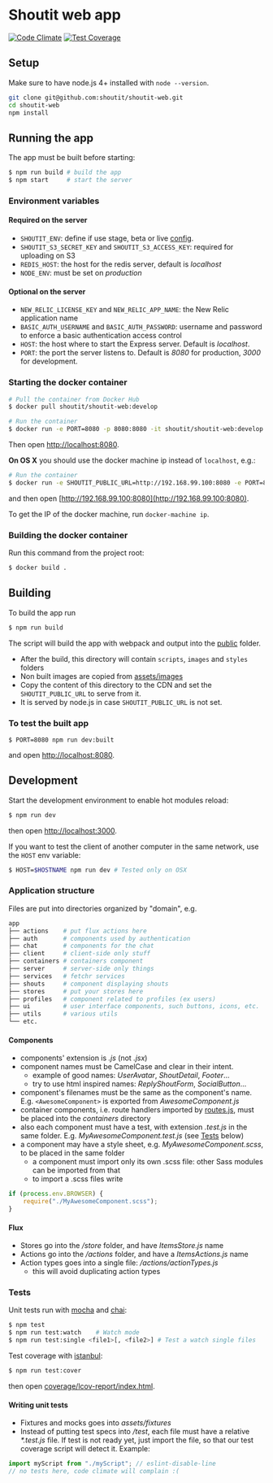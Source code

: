 # Shoutit web app

[![Code Climate](https://codeclimate.com/repos/56c5b6fcc2ad1f39dc002b07/badges/1b41af543e8e6c516c95/gpa.svg)](https://codeclimate.com/repos/56c5b6fcc2ad1f39dc002b07/feed) [![Test Coverage](https://codeclimate.com/repos/56c5b6fcc2ad1f39dc002b07/badges/1b41af543e8e6c516c95/coverage.svg)](https://codeclimate.com/repos/56c5b6fcc2ad1f39dc002b07/coverage)

## Setup

Make sure to have node.js 4+ installed with `node --version`.

```bash
git clone git@github.com:shoutit/shoutit-web.git
cd shoutit-web
npm install
```

## Running the app

The app must be built before starting:

```bash
$ npm run build # build the app
$ npm start     # start the server
```

### Environment variables

#### Required on the server

* `SHOUTIT_ENV`: define if use stage, beta or live [config](config).
* `SHOUTIT_S3_SECRET_KEY` and `SHOUTIT_S3_ACCESS_KEY`: required for uploading on S3
* `REDIS_HOST`: the host for the redis server, default is *localhost*
* `NODE_ENV`: must be set on *production*

#### Optional on the server

* `NEW_RELIC_LICENSE_KEY` and `NEW_RELIC_APP_NAME`: the New Relic application name
* `BASIC_AUTH_USERNAME` and `BASIC_AUTH_PASSWORD`: username and password to enforce a basic authentication access control
* `HOST`: the host where to start the Express server. Default is *localhost*.
* `PORT`: the port the server listens to. Default is *8080* for production, *3000* for development.

### Starting the docker container

```bash
# Pull the container from Docker Hub
$ docker pull shoutit/shoutit-web:develop

# Run the container
$ docker run -e PORT=8080 -p 8080:8080 -it shoutit/shoutit-web:develop
```

Then open [http://localhost:8080](http://localhost:8080).

**On OS X** you should use the docker machine ip instead of `localhost`, e.g.:

```bash
# Run the container
$ docker run -e SHOUTIT_PUBLIC_URL=http://192.168.99.100:8080 -e PORT=8080 -p 8080:8080 -it shoutit/shoutit-web:develop
```

and then open [http://192.168.99.100:8080](http://192.168.99.100:8080).

To get the IP of the docker machine, run `docker-machine ip`.

### Building the docker container

Run this command from the project root:

```bash
$ docker build .
```

## Building

To build the app run

```bash
$ npm run build
```

The script will build the app with webpack and output into the [public](public) folder.

* After the build, this directory will contain `scripts`, `images` and `styles` folders
* Non built images are copied from [assets/images](assets/images)
* Copy the content of this directory to the CDN and set the `SHOUTIT_PUBLIC_URL` to serve from it.
* It is served by node.js in case `SHOUTIT_PUBLIC_URL` is not set.

### To test the built app

```
$ PORT=8080 npm run dev:built
```

and open [http://localhost:8080](http://localhost:8080).

## Development

Start the development environment to enable hot modules reload:

```bash
$ npm run dev
```

then open  [http://localhost:3000](http://localhost:3000).

If you want to test the client of another computer in the same network, use the `HOST` env variable:

```bash
$ HOST=$HOSTNAME npm run dev # Tested only on OSX
```

### Application structure

Files are put into directories organized by "domain", e.g.

```bash
app
├── actions    # put flux actions here
├── auth       # components used by authentication
├── chat       # components for the chat
├── client     # client-side only stuff
├── containers # containers component
├── server     # server-side only things
├── services   # fetchr services
├── shouts     # component displaying shouts
├── stores     # put your stores here
├── profiles   # component related to profiles (ex users)
├── ui         # user interface components, such buttons, icons, etc.
├── utils      # various utils
└── etc.
```

#### Components

* components' extension is _.js_ (not _.jsx_)
* component names must be CamelCase and clear in their intent.
    - example of good names: _UserAvatar_, _ShoutDetail_, _Footer_...
    - try to use html inspired names: _ReplyShoutForm_, _SocialButton_...
* component's filenames must be the same as the component's name. E.g. `<AwesomeComponent>` is exported from _AwesomeComponent.js_
* container components, i.e. route handlers imported by [routes.js](app/routes.js), must be placed into the _containers_ directory
* also each component must have a test, with extension _.test.js_ in the same folder. E.g. _MyAwesomeComponent.test.js_ (see [Tests](#tests) below)
* a component may have a style sheet, e.g. _MyAwesomeComponent.scss_, to be placed in the same folder
    - a component must import only its own .scss file: other Sass modules can be imported from that
    - to import a .scss files write
```js
if (process.env.BROWSER) {
    require("./MyAwesomeComponent.scss");
}
```

#### Flux

* Stores go into the _/store_ folder, and have _ItemsStore.js_ name
* Actions go into the _/actions_ folder, and have a _ItemsActions.js_ name
* Action types goes into a single file: _/actions/actionTypes.js_
    - this will avoid duplicating action types

### Tests

Unit tests run with [mocha](http://mochajs.org) and [chai](http://chaijs.com):

```bash
$ npm test
$ npm run test:watch    # Watch mode
$ npm run test:single <file1>[, <file2>] # Test a watch single files
```

Test coverage with [istanbul](https://github.com/gotwarlost/istanbul):

```bash
$ npm run test:cover
```

then open [coverage/lcov-report/index.html](coverage/lcov-report/index.html).

#### Writing unit tests

* Fixtures and mocks goes into _assets/fixtures_
* Instead of putting test specs into _/test_, each file must have a relative _*.test.js_ file. If test is not ready yet, just import the file, so that our test coverage script will detect it. Example:

```js
import myScript from "./myScript"; // eslint-disable-line
// no tests here, code climate will complain :(
```
